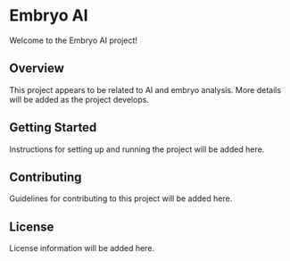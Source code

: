 # Embryo AI

Welcome to the Embryo AI project!

## Overview

This project appears to be related to AI and embryo analysis. More details will be added as the project develops.

## Getting Started

Instructions for setting up and running the project will be added here.

## Contributing

Guidelines for contributing to this project will be added here.

## License

License information will be added here.
